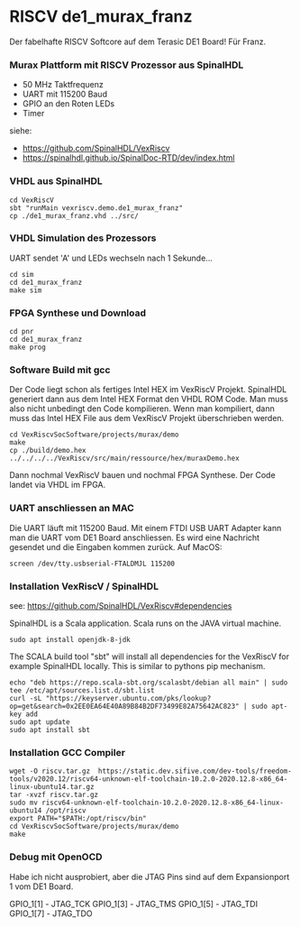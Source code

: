 RISCV de1_murax_franz
========================

Der fabelhafte RISCV Softcore auf dem Terasic DE1 Board! Für Franz.

### Murax Plattform mit RISCV Prozessor aus SpinalHDL

  * 50 MHz Taktfrequenz
  * UART mit 115200 Baud
  * GPIO an den Roten LEDs
  * Timer

siehe:

  * https://github.com/SpinalHDL/VexRiscv
  * https://spinalhdl.github.io/SpinalDoc-RTD/dev/index.html

### VHDL aus SpinalHDL

```
cd VexRiscV
sbt "runMain vexriscv.demo.de1_murax_franz"
cp ./de1_murax_franz.vhd ../src/
```

### VHDL Simulation des Prozessors

UART sendet 'A' und LEDs wechseln nach 1 Sekunde...

```
cd sim
cd de1_murax_franz
make sim
```

### FPGA Synthese und Download

```
cd pnr
cd de1_murax_franz
make prog
```

### Software Build mit gcc

Der Code liegt schon als fertiges Intel HEX im VexRiscV Projekt. SpinalHDL
generiert dann aus dem Intel HEX Format den VHDL ROM Code. Man muss also
nicht unbedingt den Code kompilieren. Wenn man kompiliert, dann muss das
Intel HEX File aus dem VexRiscV Projekt überschrieben werden.


```
cd VexRiscvSocSoftware/projects/murax/demo
make
cp ./build/demo.hex ../../../../VexRiscv/src/main/ressource/hex/muraxDemo.hex
```

Dann nochmal VexRiscV bauen und nochmal FPGA Synthese. Der Code landet via VHDL im
FPGA.

### UART anschliessen an MAC

Die UART läuft mit 115200 Baud. Mit einem FTDI USB UART Adapter kann man die UART vom DE1 Board anschliessen. Es wird eine Nachricht gesendet und die Eingaben kommen zurück. Auf MacOS:

```
screen /dev/tty.usbserial-FTALDMJL 115200
```

### Installation VexRiscV / SpinalHDL

see: https://github.com/SpinalHDL/VexRiscv#dependencies

SpinalHDL is a Scala application. Scala runs on the JAVA virtual machine.

```
sudo apt install openjdk-8-jdk
```

The  SCALA build tool "sbt" will install all dependencies for the VexRiscV for example SpinalHDL
locally. This is similar to pythons pip mechanism.

```
echo "deb https://repo.scala-sbt.org/scalasbt/debian all main" | sudo tee /etc/apt/sources.list.d/sbt.list
curl -sL "https://keyserver.ubuntu.com/pks/lookup?op=get&search=0x2EE0EA64E40A89B84B2DF73499E82A75642AC823" | sudo apt-key add
sudo apt update
sudo apt install sbt
```

### Installation GCC Compiler


```
wget -O riscv.tar.gz  https://static.dev.sifive.com/dev-tools/freedom-tools/v2020.12/riscv64-unknown-elf-toolchain-10.2.0-2020.12.8-x86_64-linux-ubuntu14.tar.gz
tar -xvzf riscv.tar.gz
sudo mv riscv64-unknown-elf-toolchain-10.2.0-2020.12.8-x86_64-linux-ubuntu14 /opt/riscv
export PATH="$PATH:/opt/riscv/bin"
cd VexRiscvSocSoftware/projects/murax/demo
make
```

### Debug mit OpenOCD

Habe ich nicht ausprobiert, aber die JTAG Pins sind auf dem Expansionport 1 vom DE1 Board.

GPIO_1[1] - JTAG_TCK
GPIO_1[3] - JTAG_TMS
GPIO_1[5] - JTAG_TDI
GPIO_1[7] - JTAG_TDO



